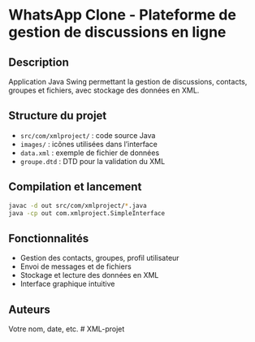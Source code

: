 # WhatsApp Clone - Plateforme de gestion de discussions en ligne

## Description
Application Java Swing permettant la gestion de discussions, contacts, groupes et fichiers, avec stockage des données en XML.

## Structure du projet
- `src/com/xmlproject/` : code source Java
- `images/` : icônes utilisées dans l’interface
- `data.xml` : exemple de fichier de données
- `groupe.dtd` : DTD pour la validation du XML

## Compilation et lancement

```sh
javac -d out src/com/xmlproject/*.java
java -cp out com.xmlproject.SimpleInterface
```

## Fonctionnalités
- Gestion des contacts, groupes, profil utilisateur
- Envoi de messages et de fichiers
- Stockage et lecture des données en XML
- Interface graphique intuitive

## Auteurs
Votre nom, date, etc.
#   X M L - p r o j e t  
 